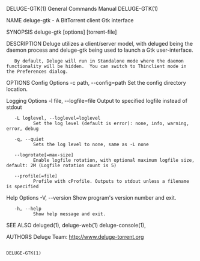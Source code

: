 DELUGE-GTK(1)                                                                                                                                   General Commands Manual                                                                                                                                   DELUGE-GTK(1)

NAME
       deluge-gtk - A BitTorrent client Gtk interface

SYNOPSIS
       deluge-gtk [options] [torrent-file]

DESCRIPTION
       Deluge utilizes a client/server model, with deluged being the daemon process and deluge-gtk being used to launch a Gtk user-interface.

       By default, Deluge will run in Standalone mode where the daemon functionality will be hidden.  You can switch to Thinclient mode in the Preferences dialog.

OPTIONS
   Config Options
       -c path, --config=path
              Set the config directory location.

   Logging Options
       -l file, --logfile=file
              Output to specified logfile instead of stdout

       -L loglevel, --loglevel=loglevel
              Set the log level (default is error): none, info, warning, error, debug

       -q, --quiet
              Sets the log level to none, same as -L none

       --logrotate[=max-size]
              Enable logfile rotation, with optional maximum logfile size, default: 2M (Logfile rotation count is 5)

       --profile[=file]
              Profile with cProfile. Outputs to stdout unless a filename is specified

   Help Options
       -V, --version
              Show program's version number and exit.

       -h, --help
              Show help message and exit.

SEE ALSO
       deluged(1), deluge-web(1) deluge-console(1),

AUTHORS
       Deluge Team: http://www.deluge-torrent.org

                                                                                                                                                                                                                                                                                                          DELUGE-GTK(1)
